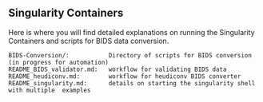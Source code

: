 ## Singularity Containers

Here is where you will find detailed explanations on running the Singularity Containers and scripts for BIDS data conversion.

    BIDS-Conversion/:           Directory of scripts for BIDS conversion (in progress for automation)
    README_BIDS_validator.md:   workflow for validating BIDS data
    README_heudiconv.md:        workflow for heudiconv BIDS converter
    README_singularity.md:      details on starting the singularity shell with multiple  examples

